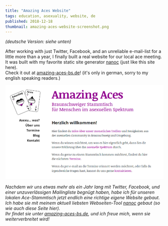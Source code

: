 ```yaml
---
title: "Amazing Aces Website"
tags: education, asexuality, website, de
published: 2018-12-18
thumbnail: amazing-aces-website-screenshot.png
---
```


*(deutsche Version: siehe unten)*

After working with just Twitter, Facebook, and an unreliable e-mail-list for a little more than a year, I finally built a real website for our local ace meeting.  
It was built with my favorite static site generator [nanoc](http://nanoc.ws) (just like this site here).  
Check it out at [amazing-aces-bs.de](http://amazing-aces-bs.de)! (it's only in german, sorry to my english speaking readers.)

[![Screenshot of the Amazing Aces Website](amazing-aces-website-screenshot.png)](http://amazing-aces-bs.de)

*Nachdem wir uns etwas mehr als ein Jahr lang mit Twitter, Facebook, und einer unzuverlässigen Mailingliste begnügt haben, habe ich für unseren lokalen Ace-Stammtisch jetzt endlich eine richtige eigene Website gebaut.*  
*Ich habe sie mit meinem aktuell liebsten Webseiten-Tool [nanoc](http://nanoc.ws) gebaut (so wie auch diese Seite hier).*  
*Ihr findet sie unter [amazing-aces-bs.de](http://amazing-aces-bs.de), und ich freue mich, wenn sie weiterverbreitet wird!*


